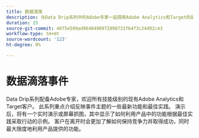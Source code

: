 ```yaml
---
title: 数据滴落
description: 与Data Drip系列中的Adobe专家一起探索Adobe Analytics和Target的最新功能和最佳实践，并通过实时演示确保客户最大程度地发挥产品潜力并保持竞争力。
duration: 15
source-git-commit: 46f5e599ad9648498972898731f64f3c24d92c43
workflow-type: tm+mt
source-wordcount: '123'
ht-degree: 0%

---
```


# 数据滴落事件

Data Drip系列配备Adobe专家，欢迎所有技能级别的现有Adobe Analytics和Target客户。 此系列重点介绍反映事件主题的一些最新功能和最佳实践。 演示后，将有一个实时演示或屏幕抓图，其中显示了如何利用产品中的功能根据最佳实践采取行动的示例。 客户在离开时会更加了解如何保持竞争力并取得成功，同时最大限度地利用产品提供的功能。

<!-- CARDS

* activity-log.md {cta  = Watch event}

-->
